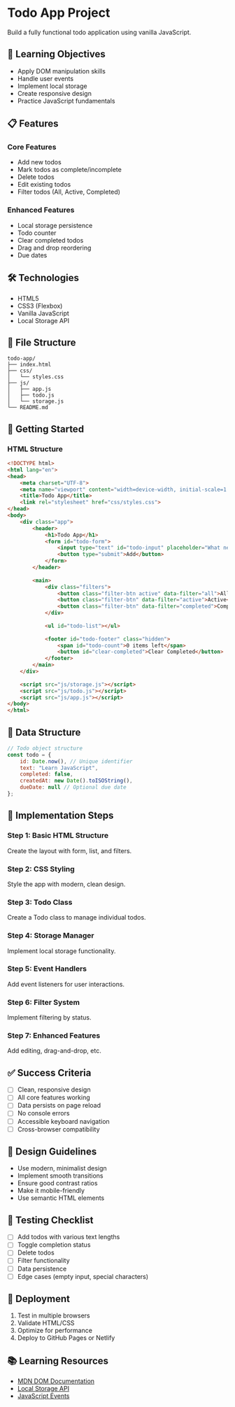 # Todo App Project

Build a fully functional todo application using vanilla JavaScript.

## 🎯 Learning Objectives

- Apply DOM manipulation skills
- Handle user events
- Implement local storage
- Create responsive design
- Practice JavaScript fundamentals

## 📋 Features

### Core Features
- Add new todos
- Mark todos as complete/incomplete
- Delete todos
- Edit existing todos
- Filter todos (All, Active, Completed)

### Enhanced Features
- Local storage persistence
- Todo counter
- Clear completed todos
- Drag and drop reordering
- Due dates

## 🛠️ Technologies

- HTML5
- CSS3 (Flexbox)
- Vanilla JavaScript
- Local Storage API

## 📂 File Structure

```
todo-app/
├── index.html
├── css/
│   └── styles.css
├── js/
│   ├── app.js
│   ├── todo.js
│   └── storage.js
└── README.md
```

## 🚀 Getting Started

### HTML Structure
```html
<!DOCTYPE html>
<html lang="en">
<head>
    <meta charset="UTF-8">
    <meta name="viewport" content="width=device-width, initial-scale=1.0">
    <title>Todo App</title>
    <link rel="stylesheet" href="css/styles.css">
</head>
<body>
    <div class="app">
        <header>
            <h1>Todo App</h1>
            <form id="todo-form">
                <input type="text" id="todo-input" placeholder="What needs to be done?" required>
                <button type="submit">Add</button>
            </form>
        </header>
        
        <main>
            <div class="filters">
                <button class="filter-btn active" data-filter="all">All</button>
                <button class="filter-btn" data-filter="active">Active</button>
                <button class="filter-btn" data-filter="completed">Completed</button>
            </div>
            
            <ul id="todo-list"></ul>
            
            <footer id="todo-footer" class="hidden">
                <span id="todo-count">0 items left</span>
                <button id="clear-completed">Clear Completed</button>
            </footer>
        </main>
    </div>
    
    <script src="js/storage.js"></script>
    <script src="js/todo.js"></script>
    <script src="js/app.js"></script>
</body>
</html>
```

## 💾 Data Structure

```javascript
// Todo object structure
const todo = {
    id: Date.now(), // Unique identifier
    text: "Learn JavaScript",
    completed: false,
    createdAt: new Date().toISOString(),
    dueDate: null // Optional due date
};
```

## 🔧 Implementation Steps

### Step 1: Basic HTML Structure
Create the layout with form, list, and filters.

### Step 2: CSS Styling
Style the app with modern, clean design.

### Step 3: Todo Class
Create a Todo class to manage individual todos.

### Step 4: Storage Manager
Implement local storage functionality.

### Step 5: Event Handlers
Add event listeners for user interactions.

### Step 6: Filter System
Implement filtering by status.

### Step 7: Enhanced Features
Add editing, drag-and-drop, etc.

## ✅ Success Criteria

- [ ] Clean, responsive design
- [ ] All core features working
- [ ] Data persists on page reload
- [ ] No console errors
- [ ] Accessible keyboard navigation
- [ ] Cross-browser compatibility

## 🎨 Design Guidelines

- Use modern, minimalist design
- Implement smooth transitions
- Ensure good contrast ratios
- Make it mobile-friendly
- Use semantic HTML elements

## 🧪 Testing Checklist

- [ ] Add todos with various text lengths
- [ ] Toggle completion status
- [ ] Delete todos
- [ ] Filter functionality
- [ ] Data persistence
- [ ] Edge cases (empty input, special characters)

## 🚀 Deployment

1. Test in multiple browsers
2. Validate HTML/CSS
3. Optimize for performance
4. Deploy to GitHub Pages or Netlify

## 📚 Learning Resources

- [MDN DOM Documentation](https://developer.mozilla.org/en-US/docs/Web/API/Document_Object_Model)
- [Local Storage API](https://developer.mozilla.org/en-US/docs/Web/API/Window/localStorage)
- [JavaScript Events](https://developer.mozilla.org/en-US/docs/Web/Events)
